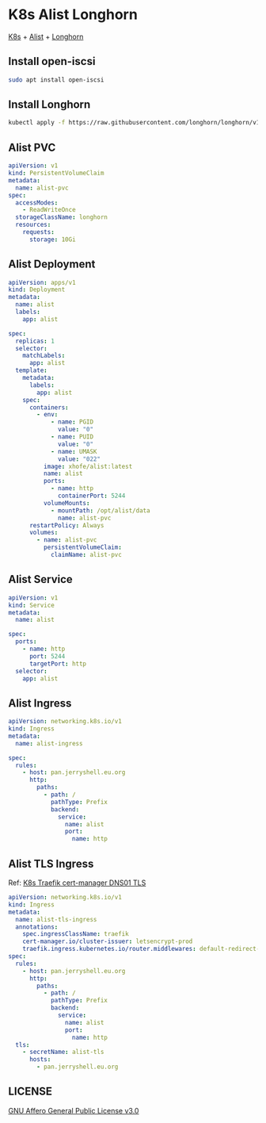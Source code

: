 # K8s Alist Longhorn

[K8s](https://kubernetes.io/) + [Alist](https://alist.nn.ci/) + [Longhorn](https://longhorn.io/)

## Install open-iscsi

```bash
sudo apt install open-iscsi
```

## Install Longhorn

```bash
kubectl apply -f https://raw.githubusercontent.com/longhorn/longhorn/v1.6.1/deploy/longhorn.yaml
```

## Alist PVC

```yaml
apiVersion: v1
kind: PersistentVolumeClaim
metadata:
  name: alist-pvc
spec:
  accessModes:
    - ReadWriteOnce
  storageClassName: longhorn
  resources:
    requests:
      storage: 10Gi
```

## Alist Deployment

```yaml
apiVersion: apps/v1
kind: Deployment
metadata:
  name: alist
  labels:
    app: alist

spec:
  replicas: 1
  selector:
    matchLabels:
      app: alist
  template:
    metadata:
      labels:
        app: alist
    spec:
      containers:
        - env:
            - name: PGID
              value: "0"
            - name: PUID
              value: "0"
            - name: UMASK
              value: "022"
          image: xhofe/alist:latest
          name: alist
          ports:
            - name: http
              containerPort: 5244
          volumeMounts:
            - mountPath: /opt/alist/data
              name: alist-pvc
      restartPolicy: Always
      volumes:
        - name: alist-pvc
          persistentVolumeClaim:
            claimName: alist-pvc
```

## Alist Service

```yaml
apiVersion: v1
kind: Service
metadata:
  name: alist

spec:
  ports:
    - name: http
      port: 5244
      targetPort: http
  selector:
    app: alist
```

## Alist Ingress

```yaml
apiVersion: networking.k8s.io/v1
kind: Ingress
metadata:
  name: alist-ingress

spec:
  rules:
    - host: pan.jerryshell.eu.org
      http:
        paths:
          - path: /
            pathType: Prefix
            backend:
              service:
                name: alist
                port:
                  name: http
```

## Alist TLS Ingress

Ref: [K8s Traefik cert-manager DNS01 TLS](https://github.com/jerryshell/k8s-traefik-cert-manager-dns01-tls)

```yaml
apiVersion: networking.k8s.io/v1
kind: Ingress
metadata:
  name: alist-tls-ingress
  annotations:
    spec.ingressClassName: traefik
    cert-manager.io/cluster-issuer: letsencrypt-prod
    traefik.ingress.kubernetes.io/router.middlewares: default-redirect-https@kubernetescrd
spec:
  rules:
    - host: pan.jerryshell.eu.org
      http:
        paths:
          - path: /
            pathType: Prefix
            backend:
              service:
                name: alist
                port:
                  name: http
  tls:
    - secretName: alist-tls
      hosts:
        - pan.jerryshell.eu.org
```

## LICENSE

[GNU Affero General Public License v3.0](https://choosealicense.com/licenses/agpl-3.0/)
